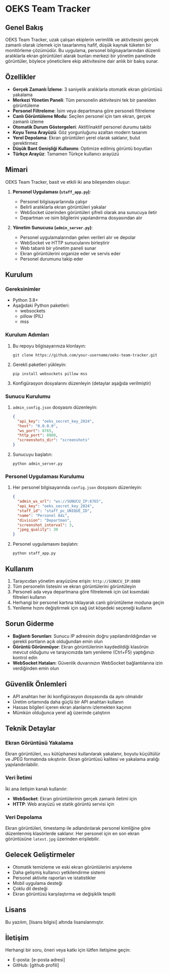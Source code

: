 # OEKS Team Tracker

## Genel Bakış
OEKS Team Tracker, uzak çalışan ekiplerin verimlilik ve aktivitesini gerçek zamanlı olarak izlemek için tasarlanmış hafif, düşük kaynak tüketen bir monitörleme çözümüdür. Bu uygulama, personel bilgisayarlarından düzenli aralıklarla ekran görüntüleri alarak bunları merkezi bir yönetim panelinde görüntüler, böylece yöneticilere ekip aktivitesine dair anlık bir bakış sunar.

## Özellikler
- **Gerçek Zamanlı İzleme**: 3 saniyelik aralıklarla otomatik ekran görüntüsü yakalama
- **Merkezi Yönetim Paneli**: Tüm personelin aktivitesini tek bir panelden görüntüleme
- **Personel Filtreleme**: İsim veya departmana göre personeli filtreleme
- **Canlı Görüntüleme Modu**: Seçilen personel için tam ekran, gerçek zamanlı izleme
- **Otomatik Durum Göstergeleri**: Aktif/inaktif personel durumu takibi
- **Koyu Tema Arayüzü**: Göz yorgunluğunu azaltan modern tasarım
- **Yerel Depolama**: Ekran görüntüleri yerel olarak saklanır, bulut gerektirmez
- **Düşük Bant Genişliği Kullanımı**: Optimize edilmiş görüntü boyutları
- **Türkçe Arayüz**: Tamamen Türkçe kullanıcı arayüzü

## Mimari
OEKS Team Tracker, basit ve etkili iki ana bileşenden oluşur:

1. **Personel Uygulaması (`staff_app.py`)**: 
   - Personel bilgisayarlarında çalışır
   - Belirli aralıklarla ekran görüntüleri yakalar
   - WebSocket üzerinden görüntüleri şifreli olarak ana sunucuya iletir
   - Departman ve isim bilgilerini yapılandırma dosyasından alır

2. **Yönetim Sunucusu (`admin_server.py`)**: 
   - Personel uygulamalarından gelen verileri alır ve depolar
   - WebSocket ve HTTP sunucularını birleştirir
   - Web tabanlı bir yönetim paneli sunar
   - Ekran görüntülerini organize eder ve servis eder
   - Personel durumunu takip eder

## Kurulum

### Gereksinimler
- Python 3.8+
- Aşağıdaki Python paketleri:
  - websockets
  - pillow (PIL)
  - mss

### Kurulum Adımları
1. Bu repoyu bilgisayarınıza klonlayın:
   ```
   git clone https://github.com/your-username/oeks-team-tracker.git
   ```

2. Gerekli paketleri yükleyin:
   ```
   pip install websockets pillow mss
   ```

3. Konfigürasyon dosyalarını düzenleyin (detaylar aşağıda verilmiştir)

### Sunucu Kurulumu
1. `admin_config.json` dosyasını düzenleyin:
   ```json
   {
     "api_key": "oeks_secret_key_2024",
     "host": "0.0.0.0",
     "ws_port": 8765,
     "http_port": 8080,
     "screenshots_dir": "screenshots"
   }
   ```

2. Sunucuyu başlatın:
   ```
   python admin_server.py
   ```

### Personel Uygulaması Kurulumu
1. Her personel bilgisayarında `config.json` dosyasını düzenleyin:
   ```json
   {
     "admin_ws_url": "ws://SUNUCU_IP:8765",
     "api_key": "oeks_secret_key_2024",
     "staff_id": "staff_pc_UNIQUE_ID",
     "name": "Personel Adı",
     "division": "Departman",
     "screenshot_interval": 3,
     "jpeg_quality": 30
   }
   ```

2. Personel uygulamasını başlatın:
   ```
   python staff_app.py
   ```

## Kullanım
1. Tarayıcıdan yönetim arayüzüne erişin: `http://SUNUCU_IP:8080`
2. Tüm personelin listesini ve ekran görüntülerini görüntüleyin
3. Personeli ada veya departmana göre filtrelemek için üst kısımdaki filtreleri kullanın
4. Herhangi bir personel kartına tıklayarak canlı görüntüleme moduna geçin
5. Yenileme hızını değiştirmek için sağ üst köşedeki seçeneği kullanın

## Sorun Giderme
- **Bağlantı Sorunları**: Sunucu IP adresinin doğru yapılandırıldığından ve gerekli portların açık olduğundan emin olun
- **Görüntü Görünmüyor**: Ekran görüntülerinin kaydedildiği klasörün mevcut olduğunu ve tarayıcınızda tam yenileme (Ctrl+F5) yaptığınızı kontrol edin
- **WebSocket Hataları**: Güvenlik duvarınızın WebSocket bağlantılarına izin verdiğinden emin olun

## Güvenlik Önlemleri
- API anahtarı her iki konfigürasyon dosyasında da aynı olmalıdır
- Üretim ortamında daha güçlü bir API anahtarı kullanın
- Hassas bilgileri içeren ekran alanlarını izlemekten kaçının
- Mümkün olduğunca yerel ağ üzerinde çalıştırın

## Teknik Detaylar

### Ekran Görüntüsü Yakalama
Ekran görüntüleri, `mss` kütüphanesi kullanılarak yakalanır, boyutu küçültülür ve JPEG formatında sıkıştırılır. Ekran görüntüsü kalitesi ve yakalama aralığı yapılandırılabilir.

### Veri İletimi
İki ana iletişim kanalı kullanılır:
- **WebSocket**: Ekran görüntülerinin gerçek zamanlı iletimi için
- **HTTP**: Web arayüzü ve statik görüntü servisi için

### Veri Depolama
Ekran görüntüleri, timestamp ile adlandırılarak personel kimliğine göre düzenlenmiş klasörlerde saklanır. Her personel için en son ekran görüntüsüne `latest.jpg` üzerinden erişilebilir.

## Gelecek Geliştirmeler
- Otomatik temizleme ve eski ekran görüntülerini arşivleme
- Daha gelişmiş kullanıcı yetkilendirme sistemi
- Personel aktivite raporları ve istatistikler
- Mobil uygulama desteği
- Çoklu dil desteği
- Ekran görüntüsü karşılaştırma ve değişiklik tespiti

## Lisans
Bu yazılım, [lisans bilgisi] altında lisanslanmıştır.

## İletişim
Herhangi bir soru, öneri veya katkı için lütfen iletişime geçin:
- E-posta: [e-posta adresi]
- GitHub: [github profili]

